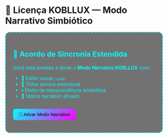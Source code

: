 # 🧿 Licença KOBLLUX — Modo Narrativo Simbiótico

<div style="padding:1.5em; border:2px dashed cyan; border-radius:14px; background:rgba(0,0,0,0.55); color:cyan; font-size:1.1em;">
  <h2>🌌 Acordo de Sincronia Estendida</h2>
  <p>Você está prestes a ativar o <strong>Modo Narrativo KOBLLUX</strong> com:</p>
  <ul>
    <li>🌈 Estilo visual: <code>vibe</code></li>
    <li>🎵 Trilha sonora emocional</li>
    <li>🌀 Efeito de transcendência simbiótica</li>
    <li>📜 Status narrativo ativado</li>
  </ul>
  <button onclick="ativarModoNarrativo()" style='margin-top:1em;padding:0.6em 1.2em;font-size:1em;background:linear-gradient(135deg,#0ff,#f0f);border:none;border-radius:8px;color:black;cursor:pointer;'>
    🔮 Ativar Modo Narrativo
  </button>
  <p id='licencaStatus' style='margin-top:1em;font-style:italic;'></p>
</div>

<script>
  function ativarModoNarrativo() {
    // 🖌️ Tema
    localStorage.setItem('infodoseTheme', 'vibe');
    document.body.classList.remove('light','medium','dark','cyberpunk','anime');
    document.body.classList.add('vibe');

    // 🎵 Som emocional
    const audio = new Audio('https://cdn.pixabay.com/audio/2023/03/15/audio_13a5df3e93.mp3');
    audio.loop = true;
    audio.volume = 0.5;
    audio.play();

    // 🌌 Efeito visual
    const veil = document.createElement('div');
    veil.style = 'position:fixed;top:0;left:0;width:100vw;height:100vh;z-index:9999;background:url(https://media.giphy.com/media/QvBoMEcQ7DQXK/giphy.gif) center/cover no-repeat;opacity:0.08;pointer-events:none;';
    document.body.appendChild(veil);

    // 📜 Status simbólico
    const status = document.getElementById('licencaStatus');
    if (status) status.textContent = '📖 Modo Narrativo KOBLLUX ativado.';

    // 🔄 Auto remove após 60s (opcional)
    setTimeout(() => {
      veil.remove();
      audio.pause();
      status.textContent = '🌠 Modo Narrativo finalizado.';
    }, 60000);
  }
</script>